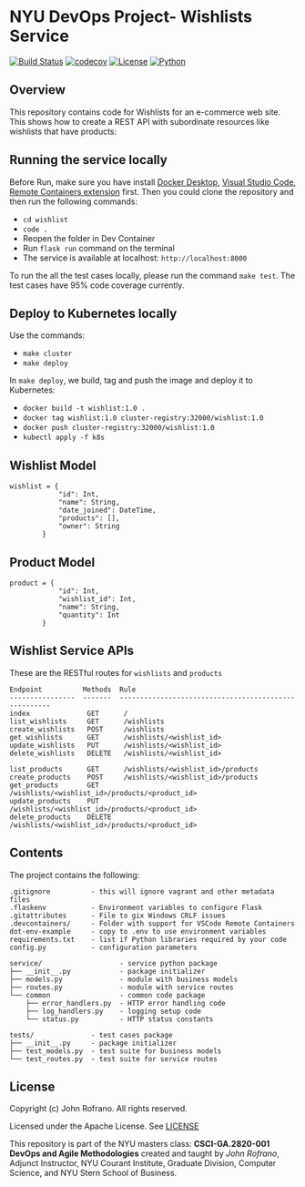 # NYU DevOps Project- Wishlists Service
[![Build Status](https://github.com/CSCI-GA-2820-FA23-001/wishlists/actions/workflows/ci.yml/badge.svg)](https://github.com/CSCI-GA-2820-FA23-001/wishlists/actions)
[![codecov](https://codecov.io/gh/CSCI-GA-2820-FA23-001/wishlists/branch/master/graph/badge.svg?token=U9QCD0SANQ)](https://codecov.io/gh/CSCI-GA-2820-FA23-001/wishlists)
[![License](https://img.shields.io/badge/License-Apache_2.0-blue.svg)](https://opensource.org/licenses/Apache-2.0)
[![Python](https://img.shields.io/badge/Language-Python-blue.svg)](https://python.org/)



## Overview

This repository contains code for Wishlists for an e-commerce web site. This shows how to create a REST API with subordinate resources like wishlists that have products:



## Running the service locally

Before Run, make sure you have install [Docker Desktop](https://www.docker.com/products/docker-desktop), [Visual Studio Code](https://code.visualstudio.com), [Remote Containers extension](https://marketplace.visualstudio.com/items?itemName=ms-vscode-remote.remote-containers) first. Then you could clone the repository and then run the following commands:

- ```cd wishlist```
- ```code .```
- Reopen the folder in Dev Container
- Run ```flask run``` command on the terminal
- The service is available at localhost: ```http://localhost:8000```

To run the all the test cases locally, please run the command ```make test```. The test cases have 95% code coverage currently.

## Deploy to Kubernetes locally

Use the commands:

- ```make cluster```
- ```make deploy```

In `make deploy`, we build, tag and push the image and deploy it to Kubernetes:

- ```docker build -t wishlist:1.0 .```
- ```docker tag wishlist:1.0 cluster-registry:32000/wishlist:1.0```
- ```docker push cluster-registry:32000/wishlist:1.0```
- ```kubectl apply -f k8s```


## Wishlist Model
```
wishlist = {
            "id": Int,
            "name": String,
            "date_joined": DateTime,
            "products": [],
            "owner": String
        }
```
## Product Model
```
product = {
            "id": Int,
            "wishlist_id": Int,
            "name": String,
            "quantity": Int
        }
```

## Wishlist Service APIs


These are the RESTful routes for `wishlists` and `products`
```
Endpoint          Methods  Rule
----------------  -------  -----------------------------------------------------
index              GET      /
list_wishlists     GET      /wishlists
create_wishlists   POST     /wishlists
get_wishlists      GET      /wishlists/<wishlist_id>
update_wishlists   PUT      /wishlists/<wishlist_id>
delete_wishlists   DELETE   /wishlists/<wishlist_id>

list_products      GET      /wishlists/<wishlist_id>/products
create_products    POST     /wishlists/<wishlist_id>/products
get_products       GET      /wishlists/<wishlist_id>/products/<product_id>
update_products    PUT      /wishlists/<wishlist_id>/products/<product_id>
delete_products    DELETE   /wishlists/<wishlist_id>/products/<product_id>
```
<!-- 
The test cases have 95% test coverage and can be run with `make test` -->



## Contents

The project contains the following:

```text
.gitignore          - this will ignore vagrant and other metadata files
.flaskenv           - Environment variables to configure Flask
.gitattributes      - File to gix Windows CRLF issues
.devcontainers/     - Folder with support for VSCode Remote Containers
dot-env-example     - copy to .env to use environment variables
requirements.txt    - list if Python libraries required by your code
config.py           - configuration parameters

service/                   - service python package
├── __init__.py            - package initializer
├── models.py              - module with business models
├── routes.py              - module with service routes
└── common                 - common code package
    ├── error_handlers.py  - HTTP error handling code
    ├── log_handlers.py    - logging setup code
    └── status.py          - HTTP status constants

tests/              - test cases package
├── __init__.py     - package initializer
├── test_models.py  - test suite for business models
└── test_routes.py  - test suite for service routes
```

## License

Copyright (c) John Rofrano. All rights reserved.

Licensed under the Apache License. See [LICENSE](LICENSE)

This repository is part of the NYU masters class: **CSCI-GA.2820-001 DevOps and Agile Methodologies** created and taught by *John Rofrano*, Adjunct Instructor, NYU Courant Institute, Graduate Division, Computer Science, and NYU Stern School of Business.

